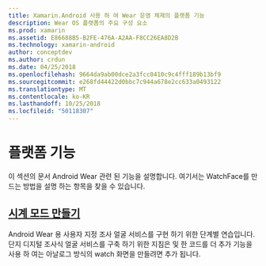 ```yaml
---
title: Xamarin.Android 사용 하 여 Wear 운영 체제의 플랫폼 기능
description: Wear OS 플랫폼의 주요 구성 요소
ms.prod: xamarin
ms.assetid: E86688B5-B2FE-476A-A2AA-F8CC26EA8D2B
ms.technology: xamarin-android
author: conceptdev
ms.author: crdun
ms.date: 04/25/2018
ms.openlocfilehash: 9664da9ab00dce2a3fcc0410c9c4fff189b13bf9
ms.sourcegitcommit: e268fd44422d0bbc7c944a678e2cc633a0493122
ms.translationtype: MT
ms.contentlocale: ko-KR
ms.lasthandoff: 10/25/2018
ms.locfileid: "50118307"
---
```

# <a name="platform-features"></a>플랫폼 기능

이 섹션의 문서 Android Wear 관련 된 기능을 설명합니다. 여기서는 WatchFace를 만드는 방법을 설명 하는 항목을 찾을 수 있습니다.
 
##  <a name="creating-a-watch-faceandroidwearplatformcreating-a-watchfacemd"></a>[시계 모드 만들기](~/android/wear/platform/creating-a-watchface.md)

Android Wear 용 사용자 지정 조사 얼굴 서비스를 구현 하기 위한 단계별 연습입니다. 단지 디지털 조사식 얼굴 서비스를 구축 하기 위한 지침은 및 한 코드를 더 추가 기능을 사용 하 여는 아날로그 방식의 watch 화면을 만들려면 추가 됩니다.
